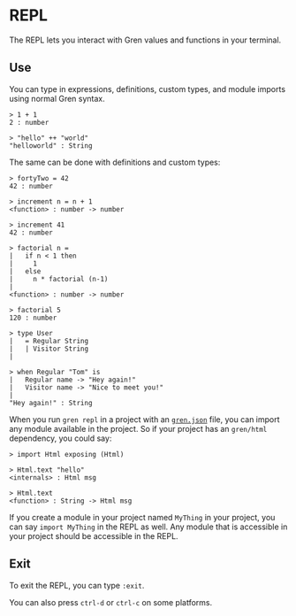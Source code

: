 # REPL

The REPL lets you interact with Gren values and functions in your terminal.

## Use

You can type in expressions, definitions, custom types, and module imports using normal Gren syntax.

```gren
> 1 + 1
2 : number

> "hello" ++ "world"
"helloworld" : String
```

The same can be done with definitions and custom types:

```gren
> fortyTwo = 42
42 : number

> increment n = n + 1
<function> : number -> number

> increment 41
42 : number

> factorial n =
|   if n < 1 then
|     1
|   else
|     n * factorial (n-1)
|
<function> : number -> number

> factorial 5
120 : number

> type User
|   = Regular String
|   | Visitor String
|

> when Regular "Tom" is
|   Regular name -> "Hey again!"
|   Visitor name -> "Nice to meet you!"
|
"Hey again!" : String
```

When you run `gren repl` in a project with an [`gren.json`](https://github.com/gren/compiler/blob/master/docs/gren.json/application.md) file, you can import any module available in the project. So if your project has an `gren/html` dependency, you could say:

```gren
> import Html exposing (Html)

> Html.text "hello"
<internals> : Html msg

> Html.text
<function> : String -> Html msg
```

If you create a module in your project named `MyThing` in your project, you can say `import MyThing` in the REPL as well. Any module that is accessible in your project should be accessible in the REPL.

## Exit

To exit the REPL, you can type `:exit`.

You can also press `ctrl-d` or `ctrl-c` on some platforms.
